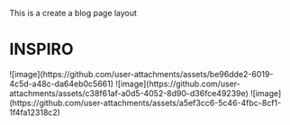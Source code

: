 This is a create a blog page layout
<h1>INSPIRO</h1>
![image](https://github.com/user-attachments/assets/be96dde2-6019-4c5d-a48c-da64eb0c5661)
![image](https://github.com/user-attachments/assets/c38f61af-a0d5-4052-8d90-d36fce49239e)
![image](https://github.com/user-attachments/assets/a5ef3cc6-5c46-4fbc-8cf1-1f4fa12318c2)
